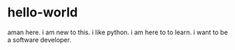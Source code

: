 # hello-world
aman here. i am new to this. i like python. i am here to to learn.
i want to be a software developer.
